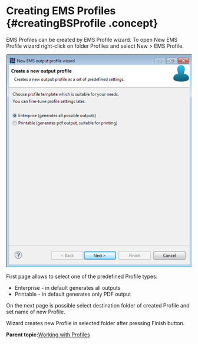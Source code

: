 # Creating EMS Profiles {#creatingBSProfile .concept}

EMS Profiles can be created by EMS Profile wizard. To open New EMS Profile wizard right-click on folder Profiles and select New \> EMS Profile.

![EMS Profile wizard](img/emsProfileWizard.png "EMS Profile wizard")

First page allows to select one of the predefined Profile types:

-   Enterprise - in default generates all outputs
-   Printable - in default generates only PDF output

On the next page is possible select destination folder of created Profile and set name of new Profile.

Wizard creates new Profile in selected folder after pressing Finish button.

**Parent topic:**[Working with Profiles](../../../../modules/pigeon/setup/dialogs/workingWithProfile.md)

